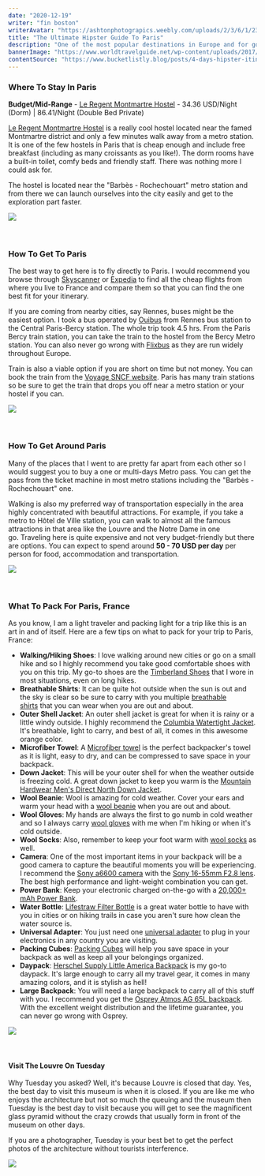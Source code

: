 ```yaml
---
date: "2020-12-19"
writer: "fin boston"
writerAvatar: "https://ashtonphotograpics.weebly.com/uploads/2/3/6/1/23614836/9112404_orig.jpg"
title: "The Ultimate Hipster Guide To Paris"
description: "One of the most popular destinations in Europe and for good reasons. From the massive mountain range of Chamonix to the world-famous gastronomy in Paris, there is a place for you in France...."
bannerImage: "https://www.worldtravelguide.net/wp-content/uploads/2017/04/Think-France-Paris-485493520-RudyBalasko-copy.jpg"
contentSource: "https://www.bucketlistly.blog/posts/4-days-hipster-itinerary-things-to-do-paris-france"
---
```


<h3 class="h2 font-weight-light mb-3">Where To Stay In Paris</h3>
<p><strong>Budget/Mid-Range</strong>&nbsp;-&nbsp;<a href="https://www.booking.com/hotel/fr/hotelleregentmontmartre.html?aid=905356" target="_blank" rel="noopener">Le Regent Montmartre Hostel</a>&nbsp;- 34.36 USD/Night (Dorm) | 86.41/Night (Double Bed Private)</p>
<p><a href="https://www.booking.com/hotel/fr/hotelleregentmontmartre.html?aid=905356" target="_blank" rel="nofollow noopener">Le Regent Montmartre Hostel</a>&nbsp;is a really cool hostel located near the famed Montmartre district and only a few minutes walk away from a metro station. It is one of the few hostels in Paris that is cheap enough and include free breakfast (including as many croissants as you like!). The dorm rooms have a built-in toilet, comfy beds and friendly staff. There was nothing more I could ask for.</p>
<p>The hostel is located near the "Barb&egrave;s - Rochechouart" metro station and from there we can launch ourselves into the city easily and get to the exploration part faster.</p>
<div class="px-3 py-2">
<img src='https://tr-images.condecdn.net/image/8gzyDK2aYEy/crop/1440/0.5235602094240838/f/16_most-instagrammable-places-in-paris-conde-nast-traveller-6nov17-mary-quincy.jpg' class="w-100"/>
</div>
<br />
<br />

<h3 class="h2 font-weight-light mb-3">How To Get To Paris</h3>
<p>The best way to get here is to fly directly to Paris. I would recommend you browse through&nbsp;<a href="https://www.anrdoezrs.net/links/8745201/type/dlg/https://www.skyscanner.com/" target="_blank" rel="nofollow noopener">Skyscanner</a>&nbsp;or&nbsp;<a href="https://www.anrdoezrs.net/links/8745201/type/dlg/https://www.expedia.com/Flights" target="_blank" rel="nofollow noopener">Expedia</a>&nbsp;to find all the cheap flights from where you live to France and compare them so that you can find the one best fit for your itinerary.</p>
<p>If you are coming from nearby cities, say Rennes, buses might be the easiest option. I took a bus operated by&nbsp;<a href="https://www.anrdoezrs.net/links/8745201/type/dlg/https://www.busbud.com/en/bus-company/ouibus" target="_blank" rel="nofollow noopener">Ouibus</a>&nbsp;from Rennes bus station to the Central Paris-Bercy station. The whole trip took 4.5 hrs. From the Paris Bercy train station, you can take the train to the hostel from the Bercy Metro station. You can also never go wrong with&nbsp;<a href="https://www.anrdoezrs.net/links/8745201/type/dlg/https://www.busbud.com/" target="_blank" rel="nofollow noopener">Flixbus</a>&nbsp;as they are run widely throughout Europe.</p>
<p>Train is also a viable option if you are short on time but not money. You can book the train from the&nbsp;<a href="http://en.voyages-sncf.com/en/" target="_blank" rel="noopener">Voyage SNCF website</a>. Paris has many train stations so be sure to get the train that drops you off near a metro station or your hostel if you can.</p>
<div class="px-3 py-2">
<img src='https://www.earthsattractions.com/wp-content/uploads/2019/10/paris-trip.jpg' class="w-100"/>
</div>
<br />
<br />

<h3 class="h2 font-weight-light mb-3">How To Get Around Paris</h3>
<p>Many of the places that I went to are pretty far apart from each other so I would suggest you to buy a one or multi-days Metro pass. You can get the pass from the ticket machine in most metro stations including the "Barb&egrave;s - Rochechouart" one.</p>
<p>Walking is also my preferred way of transportation especially in the area highly concentrated with beautiful attractions. For example, if you take a metro to H&ocirc;tel de Ville station, you can walk to almost all the famous attractions in that area like the Louvre and the Notre Dame in one go.&nbsp;Traveling here is quite expensive and not very budget-friendly but there are options. You can expect to spend around&nbsp;<strong>50 - 70 USD per day</strong>&nbsp;per person for food, accommodation and transportation.</p>
<div class="px-3 py-2">
<img src='https://www.thetravelglobal.in/wp-content/uploads/2020/09/Paris-Travel-Tips-1370x850.jpg' class="w-100"/>
</div>
<br />
<br />

<h3 class="h2 font-weight-light mb-3">What To Pack For Paris, France</h3>
<p>As you know, I am a light traveler and packing light for a trip like this is an art in and of itself. Here are a few tips on what to pack for your trip to Paris, France:</p>
<ul>
<li><strong>Walking/Hiking Shoes</strong>: I love walking around new cities or go on a small hike and so I highly recommend you take good comfortable shoes with you on this trip. My go-to shoes are the&nbsp;<a href="https://amzn.to/2xixPUy" target="_blank" rel="noopener nofollow">Timberland Shoes</a>&nbsp;that I wore in most situations, even on long hikes.</li>
<li><strong>Breathable Shirts</strong>: It can be quite hot outside when the sun is out and the sky is clear so be sure to carry with you multiple&nbsp;<a href="https://amzn.to/2pkzp41" target="_blank" rel="noopener nofollow">breathable shirts</a>&nbsp;that you can wear when you are out and about.</li>
<li><strong>Outer Shell Jacket</strong>: An outer shell jacket is great for when it is rainy or a little windy outside. I highly recommend the&nbsp;<a href="https://amzn.to/2xpvHK1" target="_blank" rel="noopener nofollow">Columbia Watertight Jacket</a>. It's breathable, light to carry, and best of all, it comes in this awesome orange color.</li>
<li><strong>Microfiber Towel</strong>: A&nbsp;<a href="https://amzn.to/2MFHxVD" target="_blank" rel="noopener nofollow">Microfiber towel</a>&nbsp;is the perfect backpacker's towel as it is light, easy to dry, and can be compressed to save space in your backpack.</li>
<li><strong>Down Jacket</strong>: This will be your outer shell for when the weather outside is freezing cold. A great down jacket to keep you warm is the&nbsp;<a href="https://amzn.to/3g8t8k6" target="_blank" rel="noopener nofollow">Mountain Hardwear Men's Direct North Down Jacket</a>.</li>
<li><strong>Wool Beanie</strong>: Wool is amazing for cold weather. Cover your ears and warm your head with a&nbsp;<a href="https://amzn.to/2pcA5Iv" target="_blank" rel="noopener nofollow">wool beanie</a>&nbsp;when you are out and about.</li>
<li><strong>Wool Gloves</strong>: My hands are always the first to go numb in cold weather and so I always carry&nbsp;<a href="https://amzn.to/2xqpZrf" target="_blank" rel="noopener nofollow">wool gloves</a>&nbsp;with me when I'm hiking or when it's cold outside.</li>
<li><strong>Wool Socks</strong>: Also, remember to keep your foot warm with&nbsp;<a href="https://amzn.to/2QzDg9D" target="_blank" rel="noopener nofollow">wool socks</a>&nbsp;as well.</li>
<li><strong>Camera</strong>: One of the most important items in your backpack will be a good camera to capture the beautiful moments you will be experiencing. I recommend the&nbsp;<a href="https://amzn.to/2Y8fNlF" target="_blank" rel="noopener nofollow">Sony a6600 camera</a>&nbsp;with the&nbsp;<a href="https://amzn.to/2vrSvvx" target="_blank" rel="noopener nofollow">Sony 16-55mm F2.8 lens</a>. The best high performance and light-weight combination you can get.</li>
<li><strong>Power Bank</strong>: Keep your electronic charged on-the-go with a&nbsp;<a href="https://amzn.to/2OvNDJY" target="_blank" rel="noopener nofollow">20,000+ mAh Power Bank</a>.</li>
<li><strong>Water Bottle</strong>:&nbsp;<a href="https://amzn.to/3ibYqsb" target="_blank" rel="noopener nofollow">Lifestraw Filter Bottle</a>&nbsp;is a great water bottle to have with you in cities or on hiking trails in case you aren't sure how clean the water source is.</li>
<li><strong>Universal Adapter</strong>: You just need one&nbsp;<a href="https://amzn.to/2xsIpHE" target="_blank" rel="noopener nofollow">universal adapter</a>&nbsp;to plug in your electronics in any country you are visiting.</li>
<li><strong>Packing Cubes</strong>:&nbsp;<a href="https://amzn.to/2NmaCel" target="_blank" rel="noopener nofollow">Packing Cubes</a>&nbsp;will help you save space in your backpack as well as keep all your belongings organized.</li>
<li><strong>Daypack</strong>:&nbsp;<a href="https://www.anrdoezrs.net/links/8745201/type/dlg/https://herschel.com/shop/backpacks/herschel-little-america-backpack?v=10014-00007-OS" target="_blank" rel="noopener nofollow">Herschel Supply Little America Backpack</a>&nbsp;is my go-to daypack. It's large enough to carry all my travel gear, it comes in many amazing colors, and it is stylish as hell!</li>
<li><strong>Large Backpack</strong>: You will need a large backpack to carry all of this stuff with you. I recommend you get the&nbsp;<a href="https://amzn.to/2QHxliW" target="_blank" rel="noopener nofollow">Osprey Atmos AG 65L backpack</a>. With the excellent weight distribution and the lifetime guarantee, you can never go wrong with Osprey.</li>
</ul>
<div class="px-3 py-2">
<img src='https://d3500i1ecak5li.cloudfront.net/s3fs-public/styles/banner/public/images/chapters/paris_background3.jpg' class="w-100"/>
</div>
<br />
<br />

<h4 class="h2 font-weight-light mb-3">Visit The Louvre On Tuesday</h4>
<p>Why Tuesday you asked? Well, it's because Louvre is closed that day. Yes, the best day to visit this museum is when it is closed. If you are like me who enjoys the architecture but not so much the queuing and the museum then Tuesday is the best day to visit because you will get to see the magnificent glass pyramid without the crazy crowds that usually form in front of the museum on other days.</p>
<p>If you are a photographer, Tuesday is your best bet to get the perfect photos of the architecture without tourists interference.</p>
<div class="px-3 py-2">
<img src='https://cdn-imgix.headout.com/tour/13897/TOUR-IMAGE/d7b25779-e79e-4fed-b8ea-f45b3653a654-7648-paris-small-group-magnificent-louvre-museum-tour-01.jpg?auto=compress&fm=pjpg&w=1300&h=675&crop=faces&fit=min' class="w-100"/>
</div>
<br />
<br />

